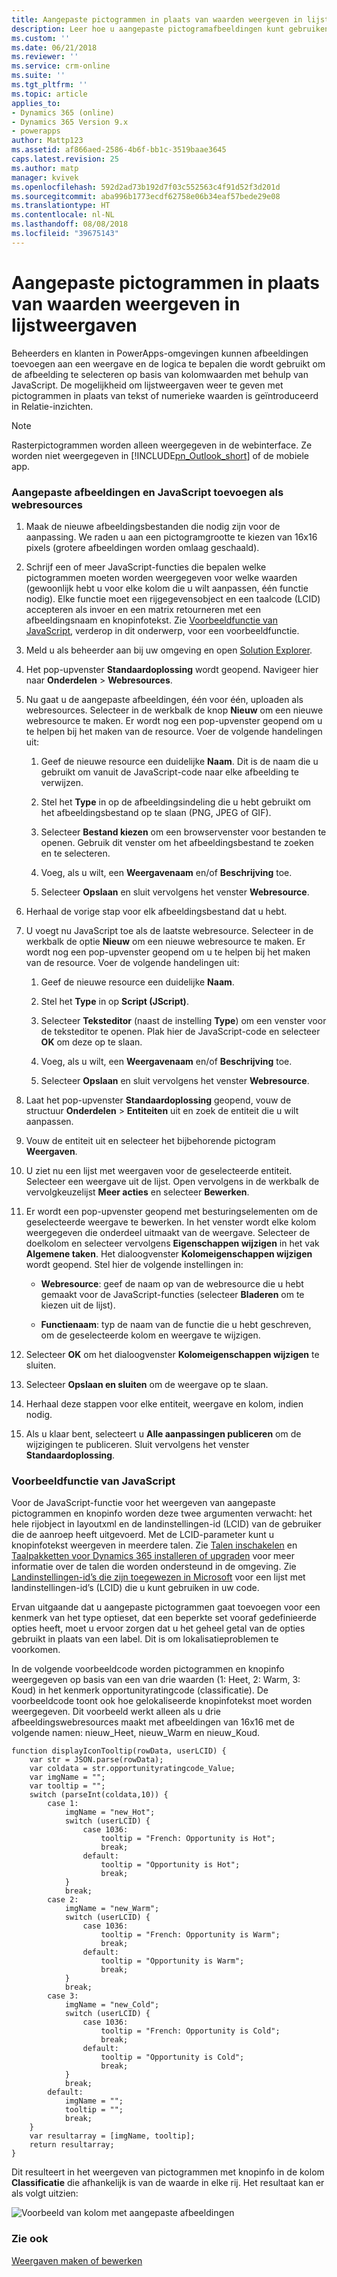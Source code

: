 ```yaml
---
title: Aangepaste pictogrammen in plaats van waarden weergeven in lijstweergaven met PowerApps | Microsoft Docs
description: Leer hoe u aangepaste pictogramafbeeldingen kunt gebruiken in een weergave
ms.custom: ''
ms.date: 06/21/2018
ms.reviewer: ''
ms.service: crm-online
ms.suite: ''
ms.tgt_pltfrm: ''
ms.topic: article
applies_to:
- Dynamics 365 (online)
- Dynamics 365 Version 9.x
- powerapps
author: Mattp123
ms.assetid: af866aed-2586-4b6f-bb1c-3519baae3645
caps.latest.revision: 25
ms.author: matp
manager: kvivek
ms.openlocfilehash: 592d2ad73b192d7f03c552563c4f91d52f3d201d
ms.sourcegitcommit: aba996b1773ecdf62758e06b34eaf57bede29e08
ms.translationtype: HT
ms.contentlocale: nl-NL
ms.lasthandoff: 08/08/2018
ms.locfileid: "39675143"
---
```

# <a name="display-custom-icons-instead-of-values-in-list-views"></a>Aangepaste pictogrammen in plaats van waarden weergeven in lijstweergaven

<a name="GridIcons"></a>   

 Beheerders en klanten in PowerApps-omgevingen kunnen afbeeldingen toevoegen aan een weergave en de logica te bepalen die wordt gebruikt om de afbeelding te selecteren op basis van kolomwaarden met behulp van JavaScript. De mogelijkheid om lijstweergaven weer te geven met pictogrammen in plaats van tekst of numerieke waarden is geïntroduceerd in Relatie-inzichten. 
  
> [!NOTE]
>  Rasterpictogrammen worden alleen weergegeven in de webinterface. Ze worden niet weergegeven in [!INCLUDE[pn_Outlook_short](../../includes/pn-outlook-short.md)] of de mobiele app.  
  
### <a name="add-custom-graphics-and-javascript-as-web-resources"></a>Aangepaste afbeeldingen en JavaScript toevoegen als webresources  
  
1.  Maak de nieuwe afbeeldingsbestanden die nodig zijn voor de aanpassing. We raden u aan een pictogramgrootte te kiezen van 16x16 pixels (grotere afbeeldingen worden omlaag geschaald).  
  
2.  Schrijf een of meer JavaScript-functies die bepalen welke pictogrammen moeten worden weergegeven voor welke waarden (gewoonlijk hebt u voor elke kolom die u wilt aanpassen, één functie nodig). Elke functie moet een rijgegevensobject en een taalcode (LCID) accepteren als invoer en een matrix retourneren met een afbeeldingsnaam en knopinfotekst. Zie [Voorbeeldfunctie van JavaScript](#SampleJavascript), verderop in dit onderwerp, voor een voorbeeldfunctie.  
  
3.  Meld u als beheerder aan bij uw omgeving en open [Solution Explorer](../model-driven-apps/advanced-navigation.md#solution-explorer).  
  
4.  Het pop-upvenster **Standaardoplossing** wordt geopend. Navigeer hier naar **Onderdelen** > **Webresources**.  
  
5.  Nu gaat u de aangepaste afbeeldingen, één voor één, uploaden als webresources. Selecteer in de werkbalk de knop **Nieuw** om een nieuwe webresource te maken. Er wordt nog een pop-upvenster geopend om u te helpen bij het maken van de resource. Voer de volgende handelingen uit:  
  
    1.  Geef de nieuwe resource een duidelijke **Naam**. Dit is de naam die u gebruikt om vanuit de JavaScript-code naar elke afbeelding te verwijzen.  
  
    2.  Stel het **Type** in op de afbeeldingsindeling die u hebt gebruikt om het afbeeldingsbestand op te slaan (PNG, JPEG of GIF).  
  
    3.  Selecteer **Bestand kiezen** om een browservenster voor bestanden te openen. Gebruik dit venster om het afbeeldingsbestand te zoeken en te selecteren.  
  
    4.  Voeg, als u wilt, een **Weergavenaam** en/of **Beschrijving** toe.  
  
    5.  Selecteer **Opslaan** en sluit vervolgens het venster **Webresource**.  
  
6.  Herhaal de vorige stap voor elk afbeeldingsbestand dat u hebt.  
  
7.  U voegt nu JavaScript toe als de laatste webresource. Selecteer in de werkbalk de optie **Nieuw** om een nieuwe webresource te maken. Er wordt nog een pop-upvenster geopend om u te helpen bij het maken van de resource. Voer de volgende handelingen uit:  
  
    1.  Geef de nieuwe resource een duidelijke **Naam**.  
  
    2.  Stel het **Type** in op **Script (JScript)**.  
  
    3.  Selecteer **Teksteditor** (naast de instelling **Type**) om een venster voor de teksteditor te openen. Plak hier de JavaScript-code en selecteer **OK** om deze op te slaan.  
  
    4.  Voeg, als u wilt, een **Weergavenaam** en/of **Beschrijving** toe.  
  
    5.  Selecteer **Opslaan** en sluit vervolgens het venster **Webresource**.  
  
8.  Laat het pop-upvenster **Standaardoplossing** geopend, vouw de structuur **Onderdelen** > **Entiteiten** uit en zoek de entiteit die u wilt aanpassen.  
  
9. Vouw de entiteit uit en selecteer het bijbehorende pictogram **Weergaven**.  
  
10. U ziet nu een lijst met weergaven voor de geselecteerde entiteit. Selecteer een weergave uit de lijst. Open vervolgens in de werkbalk de vervolgkeuzelijst **Meer acties** en selecteer **Bewerken**.  
  
11. Er wordt een pop-upvenster geopend met besturingselementen om de geselecteerde weergave te bewerken. In het venster wordt elke kolom weergegeven die onderdeel uitmaakt van de weergave. Selecteer de doelkolom en selecteer vervolgens **Eigenschappen wijzigen** in het vak **Algemene taken**. Het dialoogvenster **Kolomeigenschappen wijzigen** wordt geopend. Stel hier de volgende instellingen in:  
  
    - **Webresource**: geef de naam op van de webresource die u hebt gemaakt voor de JavaScript-functies (selecteer **Bladeren** om te kiezen uit de lijst).  
  
    - **Functienaam**: typ de naam van de functie die u hebt geschreven, om de geselecteerde kolom en weergave te wijzigen.  
  
12. Selecteer **OK** om het dialoogvenster **Kolomeigenschappen wijzigen** te sluiten.  
  
13. Selecteer **Opslaan en sluiten** om de weergave op te slaan.  
  
14. Herhaal deze stappen voor elke entiteit, weergave en kolom, indien nodig.  
  
15. Als u klaar bent, selecteert u **Alle aanpassingen publiceren** om de wijzigingen te publiceren. Sluit vervolgens het venster **Standaardoplossing**.  
  
<a name="SampleJavascript"></a>   

### <a name="sample-javascript-function"></a>Voorbeeldfunctie van JavaScript  
 Voor de JavaScript-functie voor het weergeven van aangepaste pictogrammen en knopinfo worden deze twee argumenten verwacht: het hele rijobject in layoutxml en de landinstellingen-id (LCID) van de gebruiker die de aanroep heeft uitgevoerd. Met de LCID-parameter kunt u knopinfotekst weergeven in meerdere talen. Zie [Talen inschakelen](https://docs.microsoft.com/dynamics365/customer-engagement/admin/enable-languages) en [Taalpakketten voor Dynamics 365 installeren of upgraden](https://technet.microsoft.com/library/hh699674.aspx) voor meer informatie over de talen die worden ondersteund in de omgeving. Zie [Landinstellingen-id’s die zijn toegewezen in Microsoft](https://go.microsoft.com/fwlink/?linkid=829588) voor een lijst met landinstellingen-id’s (LCID) die u kunt gebruiken in uw code.

  
 Ervan uitgaande dat u aangepaste pictogrammen gaat toevoegen voor een kenmerk van het type optieset, dat een beperkte set vooraf gedefinieerde opties heeft, moet u ervoor zorgen dat u het geheel getal van de opties gebruikt in plaats van een label. Dit is om lokalisatieproblemen te voorkomen.  
  
 In de volgende voorbeeldcode worden pictogrammen en knopinfo weergegeven op basis van een van drie waarden (1: Heet, 2: Warm, 3: Koud) in het kenmerk opportunityratingcode (classificatie). De voorbeeldcode toont ook hoe gelokaliseerde knopinfotekst moet worden weergegeven. Dit voorbeeld werkt alleen als u drie afbeeldingswebresources maakt met afbeeldingen van 16x16 met de volgende namen: nieuw_Heet, nieuw_Warm en nieuw_Koud.  
  
```  
function displayIconTooltip(rowData, userLCID) {      
    var str = JSON.parse(rowData);  
    var coldata = str.opportunityratingcode_Value;  
    var imgName = "";  
    var tooltip = "";  
    switch (parseInt(coldata,10)) { 
        case 1:  
            imgName = "new_Hot";  
            switch (userLCID) {  
                case 1036:  
                    tooltip = "French: Opportunity is Hot";  
                    break;  
                default:  
                    tooltip = "Opportunity is Hot";  
                    break;  
            }  
            break;  
        case 2:  
            imgName = "new_Warm";  
            switch (userLCID) {  
                case 1036:  
                    tooltip = "French: Opportunity is Warm";  
                    break;  
                default:  
                    tooltip = "Opportunity is Warm";  
                    break;  
            }  
            break;  
        case 3:  
            imgName = "new_Cold";  
            switch (userLCID) {  
                case 1036:  
                    tooltip = "French: Opportunity is Cold";  
                    break;  
                default:  
                    tooltip = "Opportunity is Cold";  
                    break;  
            }  
            break;  
        default:  
            imgName = "";  
            tooltip = "";  
            break;  
    }  
    var resultarray = [imgName, tooltip];  
    return resultarray;  
}  
```  
  
 Dit resulteert in het weergeven van pictogrammen met knopinfo in de kolom **Classificatie** die afhankelijk is van de waarde in elke rij. Het resultaat kan er als volgt uitzien:  
  
 ![Voorbeeld van kolom met aangepaste afbeeldingen](media/custom-column-graphics-example.png "Voorbeeld van kolom met aangepaste afbeeldingen")  
 
 ### <a name="see-also"></a>Zie ook
 [Weergaven maken of bewerken](../model-driven-apps/create-edit-views.md)
